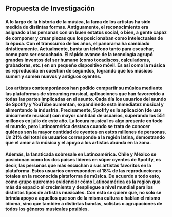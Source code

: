 ## Propuesta de Investigación
#### A lo largo de la historia de la música, la fama de los artistas ha sido medida de distintas formas. Antiguamente, el reconocimiento era asignado a las personas con un buen estatus social, o bien, a gente capaz de componer y crear piezas que los posicionaban como intelectuales de la época. Con el transcurso de los años, el panorama ha cambiado drásticamente. Actualmente, basta un teléfono tanto para escuchar, como para ser escuchado. El rápido avance de la tecnología agrupó grandes inventos del ser humano (como tocadiscos, calculadoras, grabadoras, etc.) en un pequeño dispositivo móvil. Es así como la música es reproducida en cuestión de segundos, logrando que los músicos sumen y sumen nuevos y antiguos oyentes.
#### Los artistas contemporáneos han podido compartir su música mediante las plataformas de streaming musical, aplicaciones que han favorecido a todas las partes implicadas en el asunto. Cada día los usuarios del mundo de Spotify y YouTube aumentan, expandiendo esta inmediatez musical y alimentando la industria. Precisamente, Spotify es la aplicación (de uso únicamente musical) con mayor cantidad de usuarios, superando los 551 millones en julio de este año. La locura musical es algo presente en todo el mundo, pero Latinoamérica destaca cuando se trata de conocer quiénes son la mayor cantidad de oyentes en estos millones de personas. Un 21% del total de usuarios corresponde a la región latina, demostrando que el amor a la música y el apoyo a los artistas abunda en la zona.
#### Además, la fanaticada sobresale en Latinoamérica. Chile y México se posicionan como los dos países líderes en súper oyentes de Spotify, es decir, las personas que más escuchan a sus artistas favoritos en la plataforma. Estos usuarios corresponden al 18% de las reproducciones totales en la reconocida plataforma de música. De acuerdo a todo esto, como grupo queremos evidenciar cómo Latinoamérica es la región que más da espacio al crecimiento y despliegue a nivel mundial para los distintos tipos de artistas musicales. Con esto se quiere que, no solo se brinda apoyo a aquellos que son de la misma cultura o hablan el mismo idioma, sino que también a distintas bandas, solistas o agrupaciones de todos los géneros musicales posibles.
